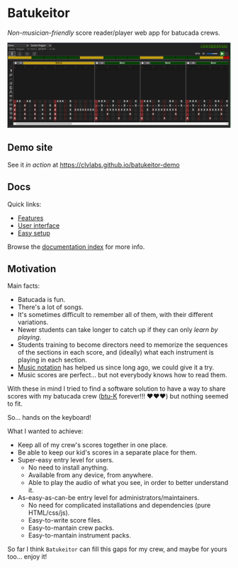 # Batukeitor
_Non-musician-friendly_ score reader/player web app for batucada crews.

![screenshot](resources/img/screenshot-main.png)

## Demo site
See it _in action_ at https://clvlabs.github.io/batukeitor-demo

## Docs
Quick links:
* [Features](resources/docs/features.md)
* [User interface](resources/docs/user-interface.md)
* [Easy setup](resources/docs/easy-setup.md)

Browse the [documentation index](resources/docs/README.md) for more info.

## Motivation
Main facts:
* Batucada is fun.
* There's a lot of songs.
* It's sometimes difficult to remember all of them, with their different variations.
* Newer students can take longer to catch up if they can only _learn by playing_.
* Students training to become directors need to memorize the sequences of the sections in each score, and (ideally) what each instrument is playing in each section.
* [Music notation](https://en.wikipedia.org/wiki/Musical_notation) has helped us since long ago, we could give it a try.
* Music scores are perfect... but not everybody knows how to read them.

With these in mind I tried to find a software solution to have a way to share scores with my batucada crew ([btu-K](https://btu-kvallirana.cat) forever!!! ❤️❤️❤️) but nothing seemed to fit.

So... hands on the keyboard!

What I wanted to achieve:
* Keep all of my crew's scores together in one place.
* Be able to keep our kid's scores in a separate place for them.
* Super-easy entry level for users.
  * No need to install anything.
  * Available from any device, from anywhere.
  * Able to play the audio of what you see, in order to better understand it.
* As-easy-as-can-be entry level for administrators/maintainers.
  * No need for complicated installations and dependencies (pure HTML/css/js).
  * Easy-to-write score files.
  * Easy-to-mantain crew packs.
  * Easy-to-mantain instrument packs.

So far I think `Batukeitor` can fill this gaps for my crew, and maybe for yours too... enjoy it!

